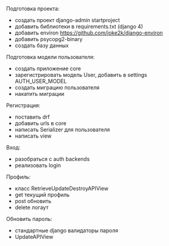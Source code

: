 Подготовка проекта:
- создать проект django-admin startproject
- добавить библиотеки в requirements.txt (django 4)
- добавить environ https://github.com/joke2k/django-environ
- добавить psycopg2-binary
- создать базу данных

Подготовка модели пользователя:
- создать приложение core
- зарегистрировать модель User, добавить в settings AUTH_USER_MODEL
- создать миграцию пользователя 
- накатить миграции

Регистрация:
- поставить drf
- добавить urls в core
- написать Serializer для пользователя
- написать view

Вход:
- разобраться с auth backends
- реализовать login

Профиль:
- класс RetrieveUpdateDestroyAPIView
- get текущий профиль
- post обновить 
- delete логаут 

Обновить пароль:
- стандартные django валидаторы пароля
- UpdateAPIView
